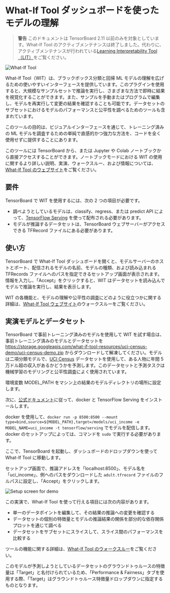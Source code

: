 # What-If Tool ダッシュボードを使ったモデルの理解

> **警告** このドキュメントは TensorBoard 2.11 以前のみを対象としています。What-If Tool のアクティブメンテナンスは終了しました。代わりに、アクティブメンテナンスが行われている[Learning Interpretability Tool（LIT）](https://pair-code.github.io/lit/)をご覧ください。

![What-If Tool](./images/what_if_tool.png)

What-If Tool（WIT）は、ブラックボックス分類と回帰 ML モデルの理解を広げるための使いやすいインターフェースを提供しています。このプラグインを使用すると、大規模なサンプルセットで推論を実行し、さまざまな方法で即時に結果を視覚化することができます。また、サンプルを手動またはプログラムで編集し、モデルを再実行して変更の結果を確認することも可能です。データセットのサブセットにおけるモデルのパフォーマンスと公平性を調べるためのツールも含まれています。

このツールの目的は、ビジュアルインターフェースを通じて、トレーニング済みの ML モデルを調査するための単純で直感的かつ強力な方法を、コードを全く使用せずに提供することにあります。

このツールには TensorBoard から、または Jupyter や Colab ノートブックから直接アクセスすることができます。ノートブックモードにおける WIT の使用に関するより詳しい説明、実演、ウォークスルー、および情報については、[What-If Tool のウェブサイト](https://pair-code.github.io/what-if-tool)をご覧ください。

## 要件

TensorBoard で WIT を使用するには、次の 2 つの項目が必要です。

- 調べようとしているモデルは、classify、regress、または predict API によって、[TensorFlow Serving](https://github.com/tensorflow/serving) を使って配布される必要があります。
- モデルが推論するデータセットは、TensorBoard ウェブサーバーがアクセスできる TFRecord ファイルにある必要があります。

## 使い方

TensorBoard で What-If Tool ダッシュボードを開くと、モデルサーバーのホストとポート、配信されるモデルの名前、モデルの種類、および読み込まれる TFRecords ファイルへのパスを指定できるセットアップ画面が表示されます。情報を入力し、「Accept」をクリックすると、WIT はデータセットを読み込んでモデルで推論を実行し、結果を表示します。

WIT の各機能と、モデルの理解や公平性の調査にどのように役立つかに関する詳細は、[What-If Tool ウェブサイト](https://pair-code.github.io/what-if-tool)のウォークスルーをご覧ください。

## 実演モデルとデータセット

TensorBoard で事前トレーニング済みのモデルを使用して WIT を試す場合は、事前トレーニング済みのモデルとデータセットを https://storage.googleapis.com/what-if-tool-resources/uci-census-demo/uci-census-demo.zip からダウンロードして解凍してください。モデルは二項分類モデルで、[UCI Census](https://archive.ics.uci.edu/ml/datasets/census+income) データセットを使用して、ある人物に年間 5 万ドル超の収入があるかどうかを予測します。このデータセットと予測タスクは機械学習のモデリングと公平性調査によく使用されています。

環境変数 MODEL_PATH をマシン上の結果のモデルディレクトリの場所に設定します。

次に、[公式ドキュメント](https://www.tensorflow.org/tfx/serving/docker)に従って、docker と TensorFlow Serving をインストールします。

docker を使用して、`docker run -p 8500:8500 --mount type=bind,source=${MODEL_PATH},target=/models/uci_income -e MODEL_NAME=uci_income -t tensorflow/serving` でモデルを配信します。docker のセットアップによっては、コマンドを `sudo` で実行する必要があります。

ここで、TensorBoard を起動し、ダッシュボードのドロップダウンを使って What-If Tool に移動します。

セットアップ画面で、推論アドレスを「localhost:8500」、モデル名を「uci_income」、例へのパスをダウンロードした `adult.tfrecord` ファイルのフルパスに設定し、「Accept」をクリックします。

![Setup screen for demo](./images/what_if_tool_demo_setup.png)

この実演で、What-If Tool を使って行える項目には次の内容があります。

- 単一のデータポイントを編集して、その結果の推論への変更を確認する
- データセットの個別の特徴量とモデルの推論結果の関係を部分的な依存関係プロットを通じて調べる
- データセットをサブセットにスライスして、スライス間のパフォーマンスを比較する

ツールの機能に関する詳細は、[What-If Tool のウォークスルー](https://pair-code.github.io/what-if-tool/walkthrough.html)をご覧ください。

このモデルが予測しようとしているデータセットのグラウンドトゥルースの特徴量は「Target」と名付けられているため、「Performance &amp; Fairness」タブを使用する際、「Target」はグラウンドトゥルース特徴量ドロップダウンに指定するものとなります。
